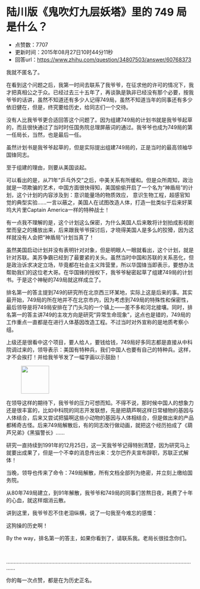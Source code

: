 # 陆川版《鬼吹灯九层妖塔》里的 749 局是什么？
- 点赞数：7707
- 更新时间：2015年08月27日10时44分11秒
- 回答url：https://www.zhihu.com/question/34807503/answer/60768373
<body>
 <p data-pid="X7k7lB4B">我就不匿名了。<br></p>
 <p data-pid="6HRh6E27">在看到这个问题之后，我第一时间去联系了我爷爷，在征求他的许可的情况下，我才把真相公之于众。已经过去三十五年了，再谈孰是孰非已经没有那个必要，按我爷爷的话讲，虽然不知道还有多少人记得749局，虽然不知道当年的同事还有多少依旧健在，但是，终究要给历史，给同志们一个交待。</p>
 <p data-pid="9Rrw6e6T">没有人比我爷爷更合适回答这个问题了。因为组建749局的计划书就是我爷爷起草的，而且很快通过了当时时任国务院总理屏蔽词的通过。我爷爷也成为749局的第一任局长，当然，也是最后一任。</p>
 <p data-pid="P4jh_Pwp">虽然计划书是我爷爷起草的，但是实际提出组建749局的，正是当时的最高领袖华国锋同志。</p>
 <p data-pid="26nE-Fl5">至于组建的理由，则要从美国谈起。</p>
 <p data-pid="c6vYBi2L">可以看出的是，从71年“乒乓外交”之后，中美关系有所缓和。但是众所周知，政治就是一项欺骗的艺术，中国方面很快得知，美国偷偷开启了一个名为“神盾局”的计划，这个计划的内容涉及到：意识能量场的物质效应， 意识生物工程，超感官知觉的典型实验……一言以蔽之，美国人在试图改造人体，打造一批类似于后来好莱坞大片里Captain America一样的特种战士！</p>
 <p data-pid="XS9MayZ3">有一点我不理解的是，这个计划这么保密，为什么美国人后来敢将计划拍成影视剧堂而皇之的播放出来，后来跟我爷爷探讨后，才晓得美国人是多么的狡猾，因为这样就没有人会把“神盾局”计划当真了！</p>
 <p data-pid="JsBEyRIe">虽然美国启动计划并没有表明针对对象，但是明眼人一眼就看出，这个计划，就是针对苏联。美苏争霸已经到了最要紧的关头。虽然当时中国和苏联的关系恶化，但是政治诉求决定立场，毕竟都在社会主义阵营里，所以华国锋当即表示，要想办法帮助我们的这位老大哥。在华国锋的授权下，我爷爷秘密起草了组建749局的计划书。于是这个神秘的749局就这样成立了。</p>
 <p data-pid="AQWNBJuf">排名第一的答主提到749的研究所在北京西三环某地，实际上这是后来的事。其实最开始，749局的所在地并不在北京市内，因为考虑到749局的特殊性和保密性，最后领导是将749局安排在了门头沟的一个镇上——差不多和河北接壤。同时，排名第一的答主讲749的主攻方向是研究“异常生命现象”，这点也是错的，749局的工作重点一直都是在进行人体基因改造工程。不过当时对外宣称的是地质考察小组。</p>
 <p data-pid="cHlwXik0">上级还是很看中这个项目，要人给人，要钱给钱，749局好多同志都是直接从中科院调过来的，领导表示：美国有特种兵，我们中国人也要有自己的特种兵。这样，才不会挨打！并给我爷爷发了一幅字画以示鼓励！</p>
 <figure>
  <img src="https://picx.zhimg.com/50/b9481bbbfcbc9c241dcb1adb3a899c79_720w.jpg?source=1940ef5c" data-rawwidth="75" data-rawheight="334" data-original-token="b9481bbbfcbc9c241dcb1adb3a899c79" class="content_image" width="75">
 </figure>
 <p data-pid="PvKcTJOf">在领导这样的期待下，我爷爷的压力可想而知。不得不说，那时候中国人的想象力还是很丰富的，比如中科院的同志开发联想，先是把葫芦啊这样日常植物的基因与人体结合，后来又尝试把猫啊这些小动物的基因与人体相结合，但是做出来的产品都稀奇古怪。后来749局解散后，有的同志改行做动画，就把这个经历拍成了《葫芦兄弟》《黑猫警长》……</p>
 <p data-pid="mSUoaqr4">研究一直持续到1991年的12月25日，这一天我爷爷记得特别清楚，因为研究马上就要出成果了，但是一个不幸的消息传出来：戈尔巴乔夫宣布辞职，苏联正式解体！</p>
 <p data-pid="PNzcAtmq">当晚，领导也传来了命令：749局解散，所有文档全部列为绝密，并立刻上缴给国务院。</p>
 <p data-pid="ONA-PwzG">从80年749局建立，到91年解散，我爷爷和749局的同事们苦熬日夜，耗费了十年的心血，就这样烟消云散。</p>
 <p data-pid="F7zt7ALS">讲到这里，我爷爷忍不住老泪纵横，说了一句我至今难忘的感慨：</p>
 <p data-pid="Gl5rmpD7">这狗操的历史啊！</p>
 <p data-pid="1cC31NSD">By the way，排名第一的答主，如果你看到了，请联系我。老局长很挂念你们。</p>
 <br>
 <p data-pid="EtpxvsNI">…………………………………………………………………………………………………………………</p>
 <p data-pid="e9j9aPVM">你的每一次点赞，都是在为历史正名。</p>
</body>